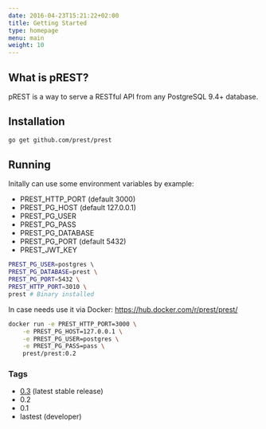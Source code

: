 ```yaml
---
date: 2016-04-23T15:21:22+02:00
title: Getting Started
type: homepage
menu: main
weight: 10
---
```


## What is pREST?

pREST is a way to serve a RESTful API from any PostgreSQL 9.4+ database.

## Installation

```sh
go get github.com/prest/prest
```

## Running

Initally can use some environment variables by example:

- PREST\_HTTP_PORT (default 3000)
- PREST\_PG_HOST (default 127.0.0.1)
- PREST\_PG_USER
- PREST\_PG_PASS
- PREST\_PG_DATABASE
- PREST\_PG_PORT (default 5432)
- PREST\_JWT_KEY

```sh
PREST_PG_USER=postgres \ 
PREST_PG_DATABASE=prest \
PREST_PG_PORT=5432 \
PREST_HTTP_PORT=3010 \
prest # Binary installed
```

In case needs use it via Docker: https://hub.docker.com/r/prest/prest/

```sh
docker run -e PREST_HTTP_PORT=3000 \
	-e PREST_PG_HOST=127.0.0.1 \
	-e PREST_PG_USER=postgres \
	-e PREST_PG_PASS=pass \
	prest/prest:0.2
```

### Tags

- [0.3](https://github.com/prest/prest/releases/tag/v0.3.0) (latest stable release)
- 0.2
- 0.1
- lastest (developer)
